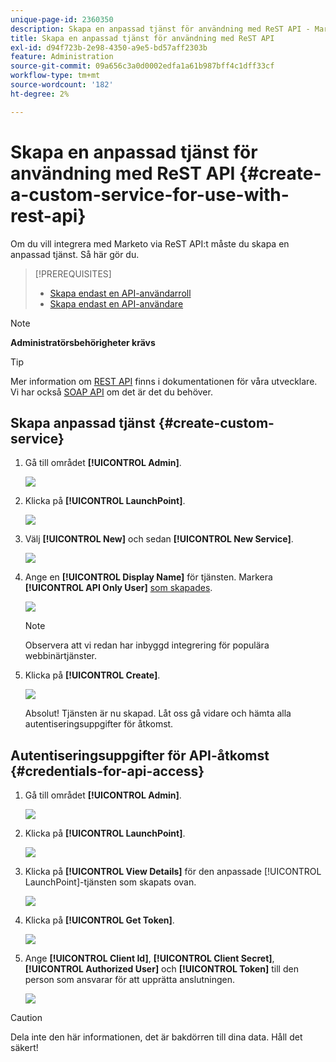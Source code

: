 ```yaml
---
unique-page-id: 2360350
description: Skapa en anpassad tjänst för användning med ReST API - Marketo Docs - produktdokumentation
title: Skapa en anpassad tjänst för användning med ReST API
exl-id: d94f723b-2e98-4350-a9e5-bd57aff2303b
feature: Administration
source-git-commit: 09a656c3a0d0002edfa1a61b987bff4c1dff33cf
workflow-type: tm+mt
source-wordcount: '182'
ht-degree: 2%

---
```


# Skapa en anpassad tjänst för användning med ReST API {#create-a-custom-service-for-use-with-rest-api}

Om du vill integrera med Marketo via ReST API:t måste du skapa en anpassad tjänst. Så här gör du.

>[!PREREQUISITES]
>
>* [Skapa endast en API-användarroll](/help/marketo/product-docs/administration/users-and-roles/create-an-api-only-user-role.md)
>* [Skapa endast en API-användare](/help/marketo/product-docs/administration/users-and-roles/create-an-api-only-user.md)
>

>[!NOTE]
>
>**Administratörsbehörigheter krävs**

>[!TIP]
>
>Mer information om [REST API](https://developer.adobe.com/marketo-apis/) finns i dokumentationen för våra utvecklare. Vi har också [SOAP API](https://experienceleague.adobe.com/sv/docs/marketo-developer/marketo/soap/soap-api) om det är det du behöver.

## Skapa anpassad tjänst {#create-custom-service}

1. Gå till området **[!UICONTROL Admin]**.

   ![](assets/create-a-custom-service-for-use-with-rest-api-1.png)

1. Klicka på **[!UICONTROL LaunchPoint]**.

   ![](assets/create-a-custom-service-for-use-with-rest-api-2.png)

1. Välj **[!UICONTROL New]** och sedan **[!UICONTROL New Service]**.

   ![](assets/create-a-custom-service-for-use-with-rest-api-3.png)

1. Ange en **[!UICONTROL Display Name]** för tjänsten. Markera **[!UICONTROL API Only User]** [som skapades](/help/marketo/product-docs/administration/users-and-roles/create-an-api-only-user.md).

   ![](assets/create-a-custom-service-for-use-with-rest-api-4.png)

   >[!NOTE]
   >
   >Observera att vi redan har inbyggd integrering för populära webbinärtjänster.

1. Klicka på **[!UICONTROL Create]**.

   ![](assets/create-a-custom-service-for-use-with-rest-api-5.png)

   Absolut! Tjänsten är nu skapad. Låt oss gå vidare och hämta alla autentiseringsuppgifter för åtkomst.

## Autentiseringsuppgifter för API-åtkomst {#credentials-for-api-access}

1. Gå till området **[!UICONTROL Admin]**.

   ![](assets/create-a-custom-service-for-use-with-rest-api-6.png)

1. Klicka på **[!UICONTROL LaunchPoint]**.

   ![](assets/create-a-custom-service-for-use-with-rest-api-7.png)

1. Klicka på **[!UICONTROL View Details]** för den anpassade [!UICONTROL LaunchPoint]-tjänsten som skapats ovan.

   ![](assets/create-a-custom-service-for-use-with-rest-api-8.png)

1. Klicka på **[!UICONTROL Get Token]**.

   ![](assets/create-a-custom-service-for-use-with-rest-api-9.png)

1. Ange **[!UICONTROL Client Id]**, **[!UICONTROL Client Secret]**, **[!UICONTROL Authorized User]** och **[!UICONTROL Token]** till den person som ansvarar för att upprätta anslutningen.

   ![](assets/create-a-custom-service-for-use-with-rest-api-10.png)

>[!CAUTION]
>
>Dela inte den här informationen, det är bakdörren till dina data. Håll det säkert!

